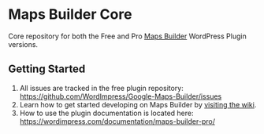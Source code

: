 # Maps Builder Core 

Core repository for both the Free and Pro [Maps Builder](http://mapsbuilder.wordimpress.com) WordPress Plugin versions. 

## Getting Started

1. All issues are tracked in the free plugin repository: https://github.com/WordImpress/Google-Maps-Builder/issues 
2. Learn how to get started developing on Maps Builder by [visiting the wiki](https://github.com/WordImpress/Google-Maps-Builder/wiki).
3. How to use the plugin documentation is located here: https://wordimpress.com/documentation/maps-builder-pro/
